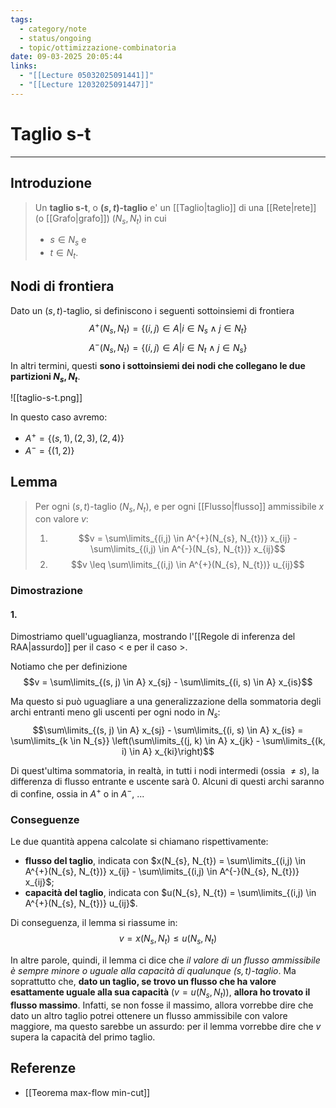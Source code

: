```yaml
---
tags:
  - category/note
  - status/ongoing
  - topic/ottimizzazione-combinatoria
date: 09-03-2025 20:05:44
links:
  - "[[Lecture 05032025091441]]"
  - "[[Lecture 12032025091447]]"
---
```

# Taglio s-t
---
## Introduzione
> Un **taglio s-t**, o **$(s,t)$-taglio** e' un [[Taglio|taglio]] di una [[Rete|rete]] (o [[Grafo|grafo]]) $(N_{s}, N_{t})$ in cui
> - $s \in N_{s}$ e
> - $t \in N_{t}$.

## Nodi di frontiera
Dato un $(s,t)$-taglio, si definiscono i seguenti sottoinsiemi di frontiera
$$A^{+}(N_{s}, N_{t}) = \{(i, j) \in A | i \in N_{s} \land j \in N_{t}\}$$
$$A^{-}(N_{s}, N_{t}) = \{(i, j) \in A | i \in N_{t} \land j \in N_{s}\}$$
In altri termini, questi **sono i sottoinsiemi dei nodi che collegano le due partizioni $N_{s}, N_{t}$**.

![[taglio-s-t.png]]

In questo caso avremo:
- $A^{+} = \{(s, 1), (2, 3), (2, 4)\}$
- $A^{-} = \{(1, 2)\}$

## Lemma
> Per ogni $(s,t)$-taglio $(N_{s}, N_{t})$, e per ogni [[Flusso|flusso]] ammissibile $x$ con valore $v$:
> 1. $$v = \sum\limits_{(i,j) \in A^{+}(N_{s}, N_{t})} x_{ij} - \sum\limits_{(i,j) \in A^{-}(N_{s}, N_{t})} x_{ij}$$
> 2. $$v \leq \sum\limits_{(i,j) \in A^{+}(N_{s}, N_{t})} u_{ij}$$

### Dimostrazione
#### 1.
Dimostriamo quell'uguaglianza, mostrando l'[[Regole di inferenza del RAA|assurdo]] per il caso $<$ e per il caso $>$.

Notiamo che per definizione
$$v = \sum\limits_{(s, j) \in A} x_{sj} - \sum\limits_{(i, s) \in A} x_{is}$$

Ma questo si può uguagliare a una generalizzazione della sommatoria degli archi entranti meno gli uscenti per ogni nodo in $N_{s}$:
$$\sum\limits_{(s, j) \in A} x_{sj} - \sum\limits_{(i, s) \in A} x_{is} = \sum\limits_{k \in N_{s}} \left(\sum\limits_{(j, k) \in A} x_{jk} - \sum\limits_{(k, i) \in A} x_{ki}\right)$$

Di quest'ultima sommatoria, in realtà, in tutti i nodi intermedi (ossia $\neq s$), la differenza di flusso entrante e uscente sarà 0. Alcuni di questi archi saranno di confine, ossia in $A^{+}$ o in $A^{-}$, ...

### Conseguenze
Le due quantità appena calcolate si chiamano rispettivamente:
- **flusso del taglio**, indicata con $x(N_{s}, N_{t}) = \sum\limits_{(i,j) \in A^{+}(N_{s}, N_{t})} x_{ij} - \sum\limits_{(i,j) \in A^{-}(N_{s}, N_{t})} x_{ij}$;
- **capacità del taglio**, indicata con $u(N_{s}, N_{t}) = \sum\limits_{(i,j) \in A^{+}(N_{s}, N_{t})} u_{ij}$.

Di conseguenza, il lemma si riassume in:
$$v = x(N_{s}, N_{t}) \leq u(N_{s}, N_{t})$$

In altre parole, quindi, il lemma ci dice che _il valore di un flusso ammissibile è sempre minore o uguale alla capacità di qualunque $(s, t)$-taglio_. Ma soprattutto che, **dato un taglio, se trovo un flusso che ha valore esattamente uguale alla sua capacità** ($v = u(N_{s}, N_{t})$), **allora ho trovato il flusso massimo**. Infatti, se non fosse il massimo, allora vorrebbe dire che dato un altro taglio potrei ottenere un flusso ammissibile con valore maggiore, ma questo sarebbe un assurdo: per il lemma vorrebbe dire che $v$ supera la capacità del primo taglio.

## Referenze
- [[Teorema max-flow min-cut]]